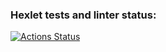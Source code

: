 ### Hexlet tests and linter status:
[![Actions Status](https://github.com/Murzik-boss/frontend-project-44/actions/workflows/hexlet-check.yml/badge.svg)](https://github.com/Murzik-boss/frontend-project-44/actions)